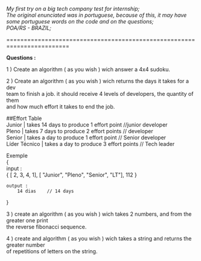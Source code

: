 *My first try on a big tech company test for internship;  
The original enunciated was in portuguese, because of this, 
it may have some portuguese words on the code and on the questions;  
POA/RS - BRAZIL;*  
  
========================================================================  
  
**Questions :**  
  
1 ) Create an algorithm ( as you wish ) wich answer a 4x4 sudoku.  
  
2 ) Create an algorithm ( as you wish ) wich returns the days it takes for a dev  
team to finish a job. it should receive 4 levels of developers, the quantity of them  
and how much effort it takes to end the job.  
  
##Effort Table  
Junior | takes 14 days to produce 1 effort point            //junior developer   
Pleno  | takes 7 days to produce 2 effort points            // developer   
Senior | takes a day to produce 1 effort point              // Senior developer   
Líder Técnico | takes a day to produce 3 effort points      // Tech leader   
  
Exemple  
{  
    input :  
        { [ 2, 3, 4, 1], [ "Junior", "Pleno", "Senior", "LT"], 112 }  
          
    output :  
        14 dias    // 14 days   
}  
  
3 )  create an algorithm ( as you wish ) wich takes 2 numbers, and from the greater one print  
the reverse fibonacci sequence.  
  
4 ) create and algorithm ( as you wish ) wich takes a string and returns the greater number  
of repetitions of letters on the string.  
